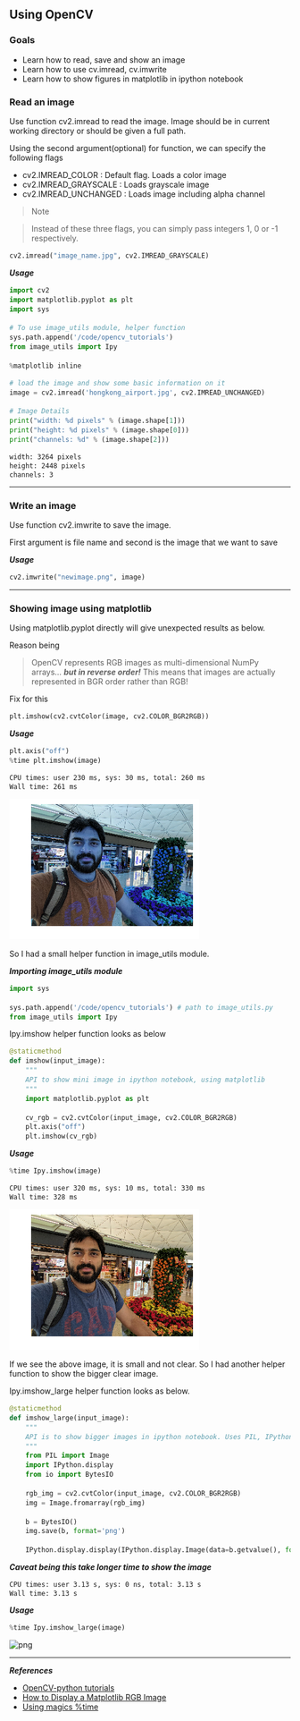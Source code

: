 ## Using OpenCV

### Goals
* Learn how to read, save and show an image
* Learn how to use cv.imread, cv.imwrite
* Learn how to show figures in matplotlib in ipython notebook

### Read an image

Use function cv2.imread to read the image. Image should be in current working directory or should be given a full path.

Using the second argument(optional) for function, we can specify the following flags

* cv2.IMREAD_COLOR : Default flag. Loads a color image
* cv2.IMREAD_GRAYSCALE : Loads grayscale image
* cv2.IMREAD_UNCHANGED : Loads image including alpha channel

> Note

> Instead of these three flags, you can simply pass integers 1, 0 or -1 respectively.


```python
cv2.imread("image_name.jpg", cv2.IMREAD_GRAYSCALE)
```
***Usage***

```python
import cv2
import matplotlib.pyplot as plt
import sys

# To use image_utils module, helper function
sys.path.append('/code/opencv_tutorials')
from image_utils import Ipy

%matplotlib inline
```


```python
# load the image and show some basic information on it
image = cv2.imread('hongkong_airport.jpg', cv2.IMREAD_UNCHANGED)

# Image Details
print("width: %d pixels" % (image.shape[1]))
print("height: %d pixels" % (image.shape[0]))
print("channels: %d" % (image.shape[2]))
```

    width: 3264 pixels
    height: 2448 pixels
    channels: 3

***

### Write an image

Use function cv2.imwrite to save the image.

First argument is file name and second is the image that we want to save

***Usage***
```python
cv2.imwrite("newimage.png", image)
```

***

### Showing image using matplotlib
Using matplotlib.pyplot directly will give unexpected results as below.

Reason being 
> OpenCV represents RGB images as multi-dimensional NumPy arrays… ***but in reverse order!***
> This means that images are actually represented in BGR order rather than RGB!

Fix for this
```python
plt.imshow(cv2.cvtColor(image, cv2.COLOR_BGR2RGB))
```

***Usage***
```python
plt.axis("off")
%time plt.imshow(image)
```
    CPU times: user 230 ms, sys: 30 ms, total: 260 ms
    Wall time: 261 ms

![png](../img/opencv_tutorials/basics/read_write_images/output_6_2.png)

So I had a small helper function in image_utils module.

***Importing image_utils module***

```python
import sys

sys.path.append('/code/opencv_tutorials') # path to image_utils.py
from image_utils import Ipy
```

Ipy.imshow helper function looks as below
```python
@staticmethod
def imshow(input_image):
    """
    API to show mini image in ipython notebook, using matplotlib
    """
    import matplotlib.pyplot as plt

    cv_rgb = cv2.cvtColor(input_image, cv2.COLOR_BGR2RGB)
    plt.axis("off")
    plt.imshow(cv_rgb)
```
***Usage***
```python
%time Ipy.imshow(image)
```

    CPU times: user 320 ms, sys: 10 ms, total: 330 ms
    Wall time: 328 ms

![png](../img/opencv_tutorials/basics/read_write_images/output_8_1.png)


If we see the above image, it is small and not clear. So I had another helper function to show the bigger clear image.

Ipy.imshow_large helper function looks as below.

```python
@staticmethod
def imshow_large(input_image):
    """
    API is to show bigger images in ipython notebook. Uses PIL, IPython.display and BytesIO
    """
    from PIL import Image
    import IPython.display
    from io import BytesIO

    rgb_img = cv2.cvtColor(input_image, cv2.COLOR_BGR2RGB)
    img = Image.fromarray(rgb_img)

    b = BytesIO()
    img.save(b, format='png')

    IPython.display.display(IPython.display.Image(data=b.getvalue(), format='png', embed=True))
```

***Caveat being this take longer time to show the image***

    CPU times: user 3.13 s, sys: 0 ns, total: 3.13 s
    Wall time: 3.13 s

***Usage***
```python
%time Ipy.imshow_large(image)
```

![png](../img/opencv_tutorials/basics/read_write_images/output_10_0.png)

***
***References***
* [OpenCV-python tutorials](http://docs.opencv.org/3.2.0/dc/d2e/tutorial_py_image_display.html)
* [How to Display a Matplotlib RGB Image](http://www.pyimagesearch.com/2014/11/03/display-matplotlib-rgb-image/)
* [Using magics %time](https://ipython.org/ipython-doc/3/interactive/magics.html)
